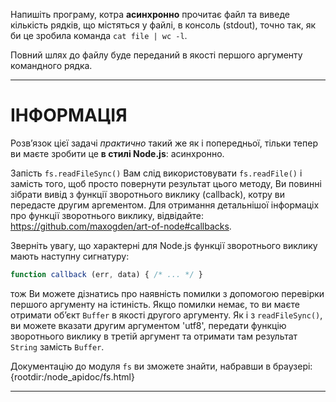 Напишіть програму, котра **асинхронно** прочитає файл та виведе кількість рядків, що містяться у файлі, в консоль (stdout), точно так, як би це зробила команда `cat file | wc -l`.

Повний шлях до файлу буде переданий в якості першого аргументу командного рядка.

----------------------------------------------------------------------
# ІНФОРМАЦІЯ

Розв’язок цієї задачі *практично* такий же як і попередньої, тільки тепер ви маєте зробити це  **в стилі Node.js**: асинхронно.

Запість `fs.readFileSync()` Вам слід використовувати `fs.readFile()` і замість того, щоб просто повернути результат цього методу, Ви повинні зібрати вивід з функції зворотнього виклику (callback), котру ви передасте другим аргементом. Для отримання детальнішої інформаціх про функції зворотнього виклику, відвідайте: https://github.com/maxogden/art-of-node#callbacks.

Зверніть увагу, що характерні для Node.js функції зворотнього виклику мають наступну сигнатуру:

```js
function callback (err, data) { /* ... */ }
```
тож Ви можете дізнатись про наявність помилки з допомогою перевірки першого аргументу на істиність. Якщо помилки немає, то ви маєте отримати об’єкт `Buffer` в якості другого аргументу. Як і з `readFileSync()`, ви можете вказати другим аргументом 'utf8', передати функцію зворотнього виклику в третій аргумент та отримати там результат `String` замість `Buffer`.

Документацію до модуля `fs` ви зможете знайти, набравши в браузері:
  {rootdir:/node_apidoc/fs.html}

----------------------------------------------------------------------
